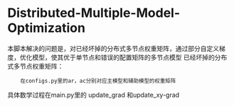﻿# Distributed-Multiple-Model-Optimization
本脚本解决的问题是，对已经坏掉的分布式多节点权重矩阵，通过部分自定义梯度，优化模型，使其优于单节点和错误的配置矩阵的多节点模型
已经坏掉的分布式多节点权重矩阵：
        
        
        在configs.py里的ar，ac分别对应主模型和辅助模型的权重矩阵


具体数学过程在main.py里的 update_grad 和update_xy-grad
